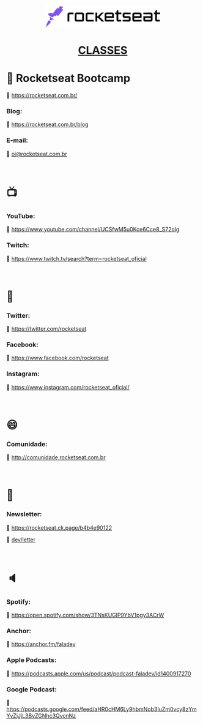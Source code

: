 <div align="center">
    <a href="https://rocketseat.com.br/">
        <img src="./logo_rocketseat.png" alt="Rocketseat" width="300px">
    </a>
    <h1>
        <a href="https://marcelosperalta.github.io/rocketseat/">
        CLASSES
        </a>
    </h1>
</div>

# :rocket: Rocketseat Bootcamp

:link: https://rocketseat.com.br/  

### Blog:

:link: https://rocketseat.com.br/blog  

### E-mail:

:email: oi@rocketseat.com.br  
<br>
<br>

# :tv:

### YouTube:

:link: https://www.youtube.com/channel/UCSfwM5u0Kce6Cce8_S72olg  

### Twitch:

:link: https://www.twitch.tv/search?term=rocketseat_oficial  
<br>
<br>

# :iphone:

### Twitter:

:link: https://twitter.com/rocketseat  

### Facebook:

:link: https://www.facebook.com/rocketseat  

### Instagram:

:link: https://www.instagram.com/rocketseat_oficial/  
<br>
<br>

# :smile:

### Comunidade:

:link: http://comunidade.rocketseat.com.br  
<br>
<br>

# :email:

### Newsletter:

:link: https://rocketseat.ck.page/b4b4e90122  

:link: [dev/letter](https://www.notion.so/dev-letter-e59ace6284a044b88fc5a9945ae326de)  
<br>
<br>

# :speaker:

### Spotify:

:link: https://open.spotify.com/show/3TNsKUGlP9YbV1pgy3ACrW  

### Anchor:

:link: https://anchor.fm/faladev  

### Apple Podcasts:

:link: https://podcasts.apple.com/us/podcast/podcast-faladev/id1400917270  

### Google Podcast:

:link: https://podcasts.google.com/feed/aHR0cHM6Ly9hbmNob3IuZm0vcy8zYmYyZjJjL3BvZGNhc3QvcnNz  